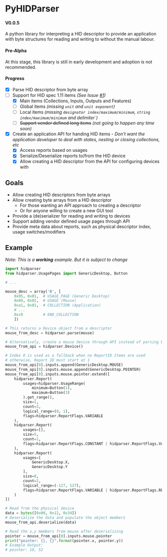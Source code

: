 # PyHIDParser
#### V0.0.5

A python library for interpreting a HID descriptor to provide
an application with byte structures for reading and writing to without the manual labour.

#### Pre-Alpha

At this stage, this library is still in early development and adoption is not recommended.

#### Progress

  - [x] Parse HID descriptor from byte array
  - [ ] Support for HID spec 1.11 items *(See Issue [#1](https://github.com/NZSmartie/PyHIDParser/issues/1))*
    - [x] Main items (Collections, Inputs, Outputs and Features)
    - [ ] Global items *(missing `unit` and `unit exponent`)*
    - [ ] Local items *(missing `designator index/maximum/minimum`, `string index/maximum/minimum` and  delimiter`)*
    - [ ] ~~Support vender defined long items~~ *(not going to happen any time soon)*
  - [x] Create an application API for handing HID items - *Don't want the application developer to deal with states, nesting or closing collections, etc*
    - [x] Access reports based on usages
    - [x] Serialize/Deserialize reports to/from the HID device
    - [x] Allow creating a HID descriptor from the API for configuring devices with

## Goals

  - Allow creating HID descriptors from byte arrays
  - Allow creating byte arrays from a HID descriptor
    - For those wanting an API approach to creating a descriptor
    - Or for anyone willing to create a new GUI tool
  - Provide a (de)serializer for reading and writing to devices
  - Support adding vendor defined usage pages through API
  - Provide meta data about reports, such as physical descriptor index, usage switches/modifiers

## Example
*Note: This is a ***working*** example. But it is subject to change*
```python
import hidparser
from hidparser.UsagePages import GenericDesktop, Button

# ...

mouse_desc = array('B', [
    0x05, 0x01,  # USAGE_PAGE (Generic Desktop)
    0x09, 0x02,  # USAGE (Mouse)
    0xa1, 0x01,  # COLLECTION (Application)
    # ...
    0xc0         # END_COLLECTION
    ])

# This returns a Device object from a descriptor
mouse_from_desc = hidparser.parse(mouse)

# Alternatively, create a mouse device through API instead of parsing bytes
mouse_from_api = hidparser.Device()

# Index 0 is used as a fallback when no ReportID Items are used
# otherwise, Report ID must start at 1
mouse_from_api[0].inputs.append(GenericDesktop.MOUSE)
mouse_from_api[0].inputs.mouse.append(GenericDesktop.POINTER)
mouse_from_api[0].inputs.mouse.pointer.extend([
    hidparser.Report(
        usages=hidparser.UsageRange(
            minimum=Button(1),
            maximum=Button(3)
        ).get_range(),
        size=1,
        count=3,
        logical_range=(0, 1),
        flags=hidparser.ReportFlags.VARIABLE
    ),
    hidparser.Report(
        usages=[],
        size=5,
        count=1,
        flags=hidparser.ReportFlags.CONSTANT | hidparser.ReportFlags.VARIABLE
    ),
    hidparser.Report(
        usages=[
            GenericDesktop.X,
            GenericDesktop.Y
        ],
        size=8,
        count=2,
        logical_range=(-127, 127),
        flags=hidparser.ReportFlags.VARIABLE | hidparser.ReportFlags.RELATIVE
    )
])

# Read from the physical device
data = bytes([0x00, 0x12, 0x34])
# Deserialize the data and populate the object members
mouse_from_api.deserialize(data)

# Read the x,y members from mouse after deserializing
pointer = mouse_from_api[0].inputs.mouse.pointer
print("pointer: {}, {}".format(pointer.x, pointer.y))
# Example Output:
# pointer: 18, 52

```
